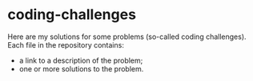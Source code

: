 # coding-challenges

Here are my solutions for some problems (so-called coding challenges). 
Each file in the repository contains:
- a link to a description of the problem;
- one or more solutions to the problem.
